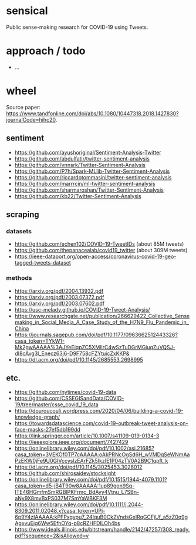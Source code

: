 # sensical
Public sense-making research for COVID-19 using Tweets.

# approach / todo

- ...

# wheel

Source paper:  https://www.tandfonline.com/doi/abs/10.1080/10447318.2018.1427830?journalCode=hihc20.

## sentiment

- https://github.com/ayushoriginal/Sentiment-Analysis-Twitter
- https://github.com/abdulfatir/twitter-sentiment-analysis
- https://github.com/vnnsrk/Twitter-Sentiment-Analysis
- https://github.com/P7h/Spark-MLlib-Twitter-Sentiment-Analysis
- https://github.com/riccardotommasini/twitter-sentiment-analysis
- https://github.com/marrrcin/ml-twitter-sentiment-analysis
- https://github.com/sharmaroshan/Twitter-Sentiment-Analysis
- https://github.com/kb22/Twitter-Sentiment-Analysis

## scraping

### datasets

- https://github.com/echen102/COVID-19-TweetIDs (about 85M tweets)
- https://github.com/thepanacealab/covid19_twitter (about 309M tweets)
- https://ieee-dataport.org/open-access/coronavirus-covid-19-geo-tagged-tweets-dataset

### methods

- https://arxiv.org/pdf/2004.13932.pdf
- https://arxiv.org/pdf/2003.07372.pdf
- https://arxiv.org/pdf/2003.07602.pdf
- https://usc-melady.github.io/COVID-19-Tweet-Analysis/
- https://www.researchgate.net/publication/266629422_Collective_Sensemaking_in_Social_Media_A_Case_Study_of_the_H7N9_Flu_Pandemic_in_China
- https://journals.sagepub.com/doi/pdf/10.1177/0963662512443326?casa_token=TYkW1-Mk2gwAAAAA%3AJYeEiqpZC5XMlIrC4wSzTuDGrMGjuqZuVQSJ-dI8cAvg3l_Enecz63j6-D9F758cFZYtuicZxKKP&
- https://dl.acm.org/doi/pdf/10.1145/2685553.2698995

## etc.

- https://github.com/nytimes/covid-19-data
- https://github.com/CSSEGISandData/COVID-19/tree/master/csse_covid_19_data
- https://douroucouli.wordpress.com/2020/04/06/building-a-covid-19-knowledge-graph/
- https://towardsdatascience.com/covid-19-outbreak-tweet-analysis-on-face-masks-27ef5db199dd
- https://link.springer.com/article/10.1007/s41109-019-0134-3
- https://ieeexplore.ieee.org/document/7427429
- https://onlinelibrary.wiley.com/doi/pdf/10.1002/asi.21685?casa_token=3VEKOf0TP7cAAAAA:oAkPRNcOgSd6H_wVMDqSeWNmAaPzEKW0jFe9U0GIVccyslzEArFZk5IkzIE1P04zTV0A2B9C1qpft_k
- https://dl.acm.org/doi/pdf/10.1145/3025453.3026012
- https://github.com/shirosaidev/stocksight
- https://onlinelibrary.wiley.com/doi/pdf/10.1515/1944-4079.1101?casa_token=d5-jB4T90w8AAAAA:1up89gon9Sq-ITE46HGmfmSmRGBlPKFrmc_BdAyy4Vtnu_L7SBn-aNy9X8mvBxPS037M7SmYaWBKF3M
- https://onlinelibrary.wiley.com/doi/pdf/10.1111/j.2044-8309.2011.02048.x?casa_token=UPj-6p9Y4zIAAAAA:kPFPxgvpu7_24IquB0Ck2VndsGxIRqGCFjUf_a5zZ0q9gAgxvuEjg6Ww5EfhOYq-p8cRZHFDlLOh4bs
- https://www.ideals.illinois.edu/bitstream/handle/2142/47257/308_ready.pdf?sequence=2&isAllowed=y

